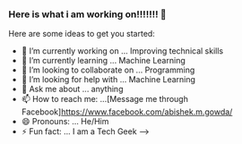 ### Here is what i am working on!!!!!!! 👋

Here are some ideas to get you started:

- 🔭 I’m currently working on ... Improving technical skills
- 🌱 I’m currently learning ... Machine Learning
- 👯 I’m looking to collaborate on ... Programming
- 🤔 I’m looking for help with ... Machine Learning
- 💬 Ask me about ... anything
- 📫 How to reach me: ...[Message me through Facebook]https://www.facebook.com/abishek.m.gowda/
- 😄 Pronouns: ... He/Him
- ⚡ Fun fact: ... I am a Tech Geek
-->
